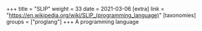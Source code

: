+++
title = "SLIP"
weight = 33
date = 2021-03-06
[extra]
link = "https://en.wikipedia.org/wiki/SLIP_(programming_language)"
[taxonomies]
groups = ["proglang"]
+++
A programming language

